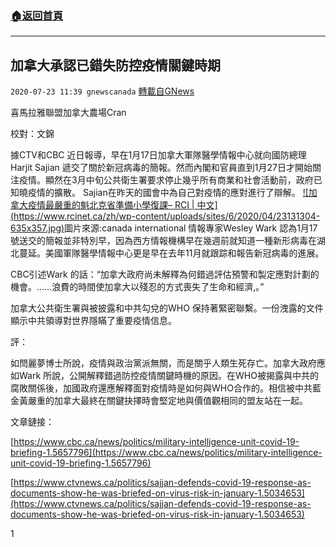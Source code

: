 ###  [:house:返回首頁](https://github.com/ourhimalayas/txt)
---

## 加拿大承認已錯失防控疫情關鍵時期
`2020-07-23 11:39 gnewscanada` [轉載自GNews](https://gnews.org/zh-hant/273841/)

喜馬拉雅聯盟加拿大農場Cran

校對：文錦

據CTV和CBC 近日報導，早在1月17日加拿大軍隊醫學情報中心就向國防總理Harjit Sajian 遞交了關於新冠病毒的簡報。然而內閣和官員直到1月27日才開始關注疫情。顯然在3月中旬公共衛生署要求停止幾乎所有商業和社會活動前，政府已知曉疫情的擴散。 Sajian在昨天的國會中為自己對疫情的應對進行了辯解。
[!\[加拿大疫情最嚴重的魁北克省準備小學復課– RCI | 中文\](https://www.rcinet.ca/zh/wp-content/uploads/sites/6/2020/04/23131304-635x357.jpg)](https://www.google.ca/url?sa=i&amp;url=https%3A%2F%2Fwww.rcinet.ca%2Fzh%2F2020%2F04%2F28%2F%25E5%258A%25A0%25E6%258B%25BF%25E5%25A4%25A7%25E7%2596%25AB%25E6%2583%2585%25E6%259C%2580%25E4%25B8%25A5%25E9%2587%258D%25E7%259A%2584%25E9%25AD%2581%25E5%258C%2597%25E5%2585%258B%25E7%259C%2581%25E5%2587%2586%25E5%25A4%2587%25E5%25B0%258F%25E5%25AD%25A6%25E5%25A4%258D%25E8%25AF%25BE%2F&amp;psig=AOvVaw3quqFGIIf1fQ_AN-L7zZqY&amp;ust=1595604821088000&amp;source=images&amp;cd=vfe&amp;ved=0CAIQjRxqFwoTCIDmsqjZ4-oCFQAAAAAdAAAAABAt)圖片來源:canada international 
情報專家Wesley Wark 認為1月17號送交的簡報並非特別早，因為西方情報機構早在幾週前就知道一種新形病毒在湖北蔓延。美國軍隊醫學情報中心更是早在去年11月就跟踪和報告新冠病毒的進展。

CBC引述Wark 的話：“加拿大政府尚未解釋為何錯過評估預警和製定應對計劃的機會。……浪費的時間使加拿大以殘忍的方式喪失了生命和經濟,。”

加拿大公共衛生署與被披露和中共勾兌的WHO 保持著緊密聯繫。一份洩露的文件顯示中共領導對世界隱瞞了重要疫情信息。

評：

如閆麗夢博士所說，疫情與政治黨派無關，而是關乎人類生死存亡。加拿大政府應如Wark 所說，公開解釋錯過防控疫情關鍵時機的原因。在WHO被揭露與中共的腐敗關係後，加國政府還應解釋面對疫情時是如何與WHO合作的。相信被中共藍金黃嚴重的加拿大最終在關鍵抉擇時會堅定地與價值觀相同的盟友站在一起。

文章鏈接：

[https://www.cbc.ca/news/politics/military-intelligence-unit-covid-19-briefing-1.5657796](https://www.cbc.ca/news/politics/military-intelligence-unit-covid-19-briefing-1.5657796)

[https://www.ctvnews.ca/politics/sajjan-defends-covid-19-response-as-documents-show-he-was-briefed-on-virus-risk-in-january-1.5034653](https://www.ctvnews.ca/politics/sajjan-defends-covid-19-response-as-documents-show-he-was-briefed-on-virus-risk-in-january-1.5034653)

1
